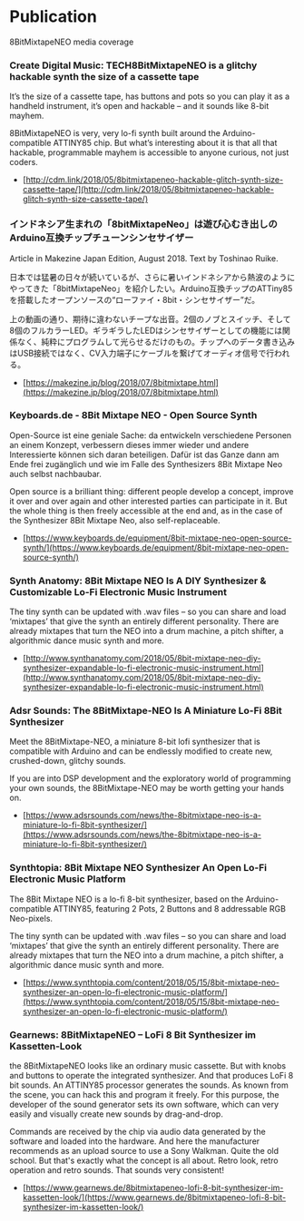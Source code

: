 # Publication

8BitMixtapeNEO media coverage

### Create Digital Music: TECH8BitMixtapeNEO is a glitchy hackable synth the size of a cassette tape

It’s the size of a cassette tape, has buttons and pots so you can play it as a handheld instrument, it’s open and hackable – and it sounds like 8-bit mayhem.

8BitMixtapeNEO is very, very lo-fi synth built around the Arduino-compatible ATTINY85 chip. But what’s interesting about it is that all that hackable, programmable mayhem is accessible to anyone curious, not just coders.

* [http://cdm.link/2018/05/8bitmixtapeneo-hackable-glitch-synth-size-cassette-tape/](http://cdm.link/2018/05/8bitmixtapeneo-hackable-glitch-synth-size-cassette-tape/)

### インドネシア生まれの「8bitMixtapeNeo」は遊び心むき出しのArduino互換チップチューンシンセサイザー

Article in Makezine Japan Edition, August 2018. Text by Toshinao Ruike.

日本では猛暑の日々が続いているが、さらに暑いインドネシアから熱波のようにやってきた「8bitMixtapeNeo」を紹介したい。Arduino互換チップのATTiny85を搭載したオープンソースの“ローファイ・8bit・シンセサイザー”だ。

上の動画の通り、期待に違わないチープな出音。2個のノブとスイッチ、そして8個のフルカラーLED。ギラギラしたLEDはシンセサイザーとしての機能には関係なく、純粋にプログラムして光らせるだけのもの。チップへのデータ書き込みはUSB接続ではなく、CV入力端子にケーブルを繋げてオーディオ信号で行われる。

* [https://makezine.jp/blog/2018/07/8bitmixtape.html](https://makezine.jp/blog/2018/07/8bitmixtape.html)

### Keyboards.de - 8Bit Mixtape NEO - Open Source Synth

Open-Source ist eine geniale Sache: da entwickeln verschiedene Personen an einem Konzept, verbessern dieses immer wieder und andere Interessierte können sich daran beteiligen. Dafür ist das Ganze dann am Ende frei zugänglich und wie im Falle des Synthesizers 8Bit Mixtape Neo auch selbst nachbaubar.

Open source is a brilliant thing: different people develop a concept, improve it over and over again and other interested parties can participate in it. But the whole thing is then freely accessible at the end and, as in the case of the Synthesizer 8Bit Mixtape Neo, also self-replaceable.

* [https://www.keyboards.de/equipment/8bit-mixtape-neo-open-source-synth/](https://www.keyboards.de/equipment/8bit-mixtape-neo-open-source-synth/)

### Synth Anatomy: 8Bit Mixtape NEO Is A DIY Synthesizer & Customizable Lo-Fi Electronic Music Instrument

The tiny synth can be updated with .wav files – so you can share and load ‘mixtapes’ that give the synth an entirely different personality. There are already mixtapes that turn the NEO into a drum machine, a pitch shifter, a algorithmic dance music synth and more.

* [http://www.synthanatomy.com/2018/05/8bit-mixtape-neo-diy-synthesizer-expandable-lo-fi-electronic-music-instrument.html](http://www.synthanatomy.com/2018/05/8bit-mixtape-neo-diy-synthesizer-expandable-lo-fi-electronic-music-instrument.html)

### Adsr Sounds: The 8BitMixtape-NEO Is A Miniature Lo-Fi 8Bit Synthesizer

Meet the 8BitMixtape-NEO, a miniature 8-bit lofi synthesizer that is compatible with Arduino and can be endlessly modified to create new, crushed-down, glitchy sounds.

If you are into DSP development and the exploratory world of programming your own sounds, the 8BitMixtape-NEO may be worth getting your hands on.

* [https://www.adsrsounds.com/news/the-8bitmixtape-neo-is-a-miniature-lo-fi-8bit-synthesizer/](https://www.adsrsounds.com/news/the-8bitmixtape-neo-is-a-miniature-lo-fi-8bit-synthesizer/)

### Synthtopia: 8Bit Mixtape NEO Synthesizer An Open Lo-Fi Electronic Music Platform

The 8Bit Mixtape NEO is a lo-fi 8-bit synthesizer, based on the Arduino-compatible ATTINY85, featuring 2 Pots, 2 Buttons and 8 addressable RGB Neo-pixels.

The tiny synth can be updated with .wav files – so you can share and load ‘mixtapes’ that give the synth an entirely different personality. There are already mixtapes that turn the NEO into a drum machine, a pitch shifter, a algorithmic dance music synth and more.

* [https://www.synthtopia.com/content/2018/05/15/8bit-mixtape-neo-synthesizer-an-open-lo-fi-electronic-music-platform/](https://www.synthtopia.com/content/2018/05/15/8bit-mixtape-neo-synthesizer-an-open-lo-fi-electronic-music-platform/)

### Gearnews: 8BitMixtapeNEO – LoFi 8 Bit Synthesizer im Kassetten-Look

the 8BitMixtapeNEO looks like an ordinary music cassette. But with knobs and buttons to operate the integrated synthesizer. And that produces LoFi 8 bit sounds. An ATTINY85 processor generates the sounds. As known from the scene, you can hack this and program it freely. For this purpose, the developer of the sound generator sets its own software, which can very easily and visually create new sounds by drag-and-drop.

Commands are received by the chip via audio data generated by the software and loaded into the hardware. And here the manufacturer recommends as an upload source to use a Sony Walkman. Quite the old school. But that's exactly what the concept is all about. Retro look, retro operation and retro sounds. That sounds very consistent!

* [https://www.gearnews.de/8bitmixtapeneo-lofi-8-bit-synthesizer-im-kassetten-look/](https://www.gearnews.de/8bitmixtapeneo-lofi-8-bit-synthesizer-im-kassetten-look/)



